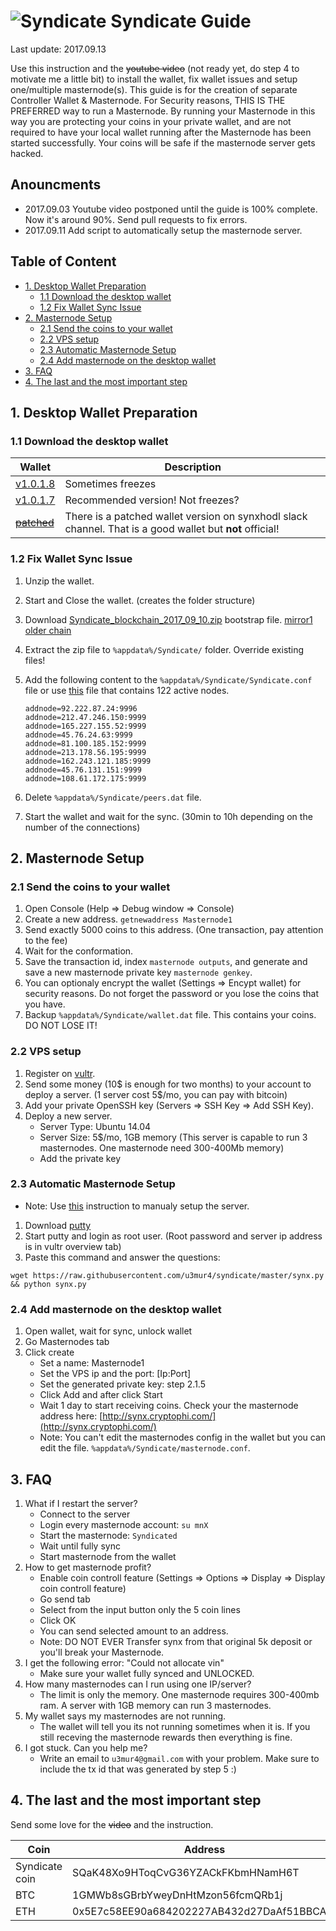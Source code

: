 # ![Syndicate](https://raw.githubusercontent.com/u3mur4/syndicate/master/logo.png) Syndicate Guide
Last update: 2017.09.13

Use this instruction and the ~~youtube video~~ (not ready yet, do step 4 to motivate me a little bit) to install the wallet, fix wallet issues and setup one/multiple masternode(s).
This guide is for the creation of separate Controller Wallet & Masternode.
For Security reasons, THIS IS THE PREFERRED way to run a Masternode. By running your Masternode in this way you are protecting
your coins in your private wallet, and are not required to have your local wallet running after the Masternode has been started successfully.
Your coins will be safe if the masternode server gets hacked.

## Anouncments
- 2017.09.03 Youtube video postponed until the guide is 100% complete. Now it's around 90%. Send pull requests to fix errors.
- 2017.09.11 Add script to automatically setup the masternode server.

## Table of Content
* [1. Desktop Wallet Preparation](#1-desktop-wallet-preparation)
	* [1.1 Download the desktop wallet](#11-download-the-desktop-wallet)
	* [1.2 Fix Wallet Sync Issue](#12-fix-wallet-sync-issue)
* [2. Masternode Setup](#2-masternode-setup)
	* [2.1 Send the coins to your wallet](#21-send-the-coins-to-your-wallet)
	* [2.2 VPS setup](#22-vps-setup)
	* [2.3 Automatic Masternode Setup](#23-automatic-masternode-setup)
	* [2.4 Add masternode on the desktop wallet](#24-add-masternode-on-the-desktop-wallet)
* [3. FAQ](#3-faq)
* [4. The last and the most important step](#4-the-last-and-the-most-important-step)


## 1. Desktop Wallet Preparation

### 1.1 Download the desktop wallet
| Wallet        | Description  |
| --------------| -------------|
| [v1.0.1.8](https://github.com/SyndicateLabs/SyndicateQT/releases/download/v1.0.1.8/Syndicate.exe) | Sometimes freezes
| [v1.0.1.7](https://github.com/SyndicateLabs/SyndicateQT/releases/download/v1.0.0.7/SyndicateQTv1.0.0.7-2016-07-26.zip) | Recommended version! Not freezes?
| [~~patched~~](https://mega.nz/#!srpBkKyL!iUNsdLXDRiimHhkG-iNDFe8tEv5m70L1TWePHFnSkHQ)  | There is a patched wallet version on synxhodl slack channel. That is a good wallet but **not** official!

### 1.2 Fix Wallet Sync Issue
1. Unzip the wallet.
1. Start and Close the wallet. (creates the folder structure)
1. Download [Syndicate_blockchain_2017_09_10.zip](https://transfer.sh/t2Xo2/Syndicate_blockchain_2017_09_10.zip) bootstrap file. [mirror1](https://mega.nz/#!1iYBiSLR!-3UHVqz4X5fjLNBqn65OQTM_9zdl3V_AWhfzDb3meok) [older chain](http://108.61.216.160/cryptochainer.chains/chains/Syndicate_blockchain.zip)
1. Extract the zip file to `%appdata%/Syndicate/` folder. Override existing files!
1. Add the following content to the `%appdata%/Syndicate/Syndicate.conf` file or use [this](https://transfer.sh/14vce1/nodelist_09_10.txt) file that contains 122 active nodes.

    ```
    addnode=92.222.87.24:9996
    addnode=212.47.246.150:9999
    addnode=165.227.155.52:9999
    addnode=45.76.24.63:9999
    addnode=81.100.185.152:9999
    addnode=213.178.56.195:9999
    addnode=162.243.121.185:9999
    addnode=45.76.131.151:9999
    addnode=108.61.172.175:9999
    ```

1. Delete `%appdata%/Syndicate/peers.dat` file.
1. Start the wallet and wait for the sync. (30min to 10h depending on the number of the connections)
	
## 2. Masternode Setup

### 2.1 Send the coins to your wallet
1. Open Console (Help => Debug window => Console)
1. Create a new address. `getnewaddress Masternode1`
1. Send exactly 5000 coins to this address. (One transaction, pay attention to the fee)
1. Wait for the conformation.
1. Save the transaction id, index `masternode outputs`, and generate and save a new masternode private key `masternode genkey`.
1. You can optionaly encrypt the wallet (Settings => Encypt wallet) for security reasons. Do not forget the password or you lose the coins that you have.
1. Backup `%appdata%/Syndicate/wallet.dat` file. This contains your coins. DO NOT LOSE IT!

### 2.2 VPS setup
1. Register on [vultr](https://www.vultr.com/?ref=7205683).
1. Send some money (10$ is enough for two months) to your account to deploy a server. (1 server cost 5$/mo, you can pay with bitcoin)
1. Add your private OpenSSH key (Servers => SSH Key => Add SSH Key).
1. Deploy a new server.
    - Server Type: Ubuntu 14.04  
    - Server Size: 5$/mo, 1GB memory (This server is capable to run 3 masternodes. One masternode need 300-400Mb memory)  
    - Add the private key

### 2.3 Automatic Masternode Setup
- Note: Use [this](https://github.com/u3mur4/syndicate/blob/master/MANUAL_SETUP.md) instruction to manualy setup the server.
1. Download [putty](https://the.earth.li/~sgtatham/putty/latest/w64/putty-64bit-0.70-installer.msi)
1. Start putty and login as root user. (Root password and server ip address is in vultr overview tab)
1. Paste this command and answer the questions:
```
wget https://raw.githubusercontent.com/u3mur4/syndicate/master/synx.py && python synx.py
```

### 2.4 Add masternode on the desktop wallet

1. Open wallet, wait for sync, unlock wallet
1. Go Masternodes tab
1. Click create
	- Set a name: Masternode1
	- Set the VPS ip and the port: [Ip:Port]
	- Set the generated private key: step 2.1.5
	- Click Add and after click Start
	- Wait 1 day to start receiving coins. Check your the masternode address here: [http://synx.cryptophi.com/](http://synx.cryptophi.com/)
	- Note: You can't edit the masternodes config in the wallet but you can edit the file. `%appdata%/Syndicate/masternode.conf`.

## 3. FAQ

1. What if I restart the server?
	- Connect to the server
	- Login every masternode account: `su mnX`
	- Start the masternode: `Syndicated`
	- Wait until fully sync
	- Start masternode from the wallet
1. How to get masternode profit?
	- Enable coin controll feature (Settings => Options => Display => Display coin controll feature)
	- Go send tab
	- Select from the input button only the 5 coin lines
	- Click OK
	- You can send selected amount to an address.
	- Note: DO NOT EVER Transfer synx from that original 5k deposit or you'll break your Masternode.
1. I get the following error: "Could not allocate vin"
	- Make sure your wallet fully synced and UNLOCKED.
1. How many masternodes can I run using one IP/server?
	- The limit is only the memory. One masternode requires 300-400mb ram. A server with 1GB memory can run 3 masternodes.
1. My wallet says my masternodes are not running.
	- The wallet will tell you its not running sometimes when it is. If you still receving the masternode rewards then everything is fine.
1. I got stuck. Can you help me?
	- Write an email to `u3mur4@gmail.com` with your problem. Make sure to include the tx id that was generated by step 5 :)

## 4. The last and the most important step

Send some love for the ~~video~~ and the instruction.

| Coin           | Address  |
| ---------------| ---------|
| Syndicate coin | SQaK48Xo9HToqCvG36YZACkFKbmHNamH6T |
| BTC 			 | 1GMWb8sGBrbYweyDnHtMzon56fcmQRb1j  |
| ETH 			 | 0x5E7c58EE90a684202227AB432d27DaAf51BBCA0f |

	
